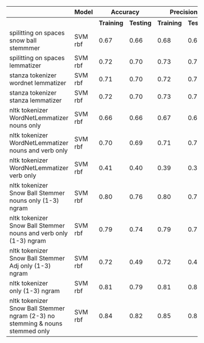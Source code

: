 <table>
  <tr>
    <th></th>
    <th>Model</th>
    <th colspan="2">Accuracy</th>
    <th colspan="2">Precision</th>
    <th colspan="2">Recall</th>
    <th colspan="2">F1 Score</th>
  </tr>
  <tr>
    <th></th>
    <th></th>
    <th>Training</th>
    <th>Testing</th>
    <th>Training</th>
    <th>Testing</th>
    <th>Training</th>
    <th>Testing</th>
    <th>Training</th>
    <th>Testing</th>
  </tr>
  <tr>
    <td>spilitting on spaces<br>snow ball stemmmer</td>
    <td>SVM rbf</td>
    <td>0.67</td>
    <td>0.66</td>
    <td>0.68</td>
    <td>0.67</td>
    <td>0.66</td>
    <td>0.66</td>
    <td>0.67</td>
    <td>0.66</td>
  </tr>
  <tr>
    <td>spilitting on spaces<br>lemmatizer</td>
    <td>SVM rbf</td>
    <td>0.72</td>
    <td>0.70</td>
    <td>0.73</td>
    <td>0.71</td>
    <td>0.71</td>
    <td>0.70</td>
    <td>0.72</td>
    <td>0.70</td>
  </tr>
  <tr>
    <td>stanza tokenizer<br>wordnet lemmatizer</td>
    <td>SVM rbf</td>
    <td>0.71</td>
    <td>0.70</td>
    <td>0.72</td>
    <td>0.71</td>
    <td>0.71</td>
    <td>0.70</td>
    <td>0.71</td>
    <td>0.69</td>
  </tr>
  <tr>
    <td>stanza tokenizer<br>stanza lemmatizer</td>
    <td>SVM rbf</td>
    <td>0.72</td>
    <td>0.70</td>
    <td>0.73</td>
    <td>0.72</td>
    <td>0.71</td>
    <td>0.70</td>
    <td>0.72</td>
    <td>0.69</td>
  </tr>
  <tr>
    <td>nltk tokenizer<br>WordNetLemmatizer<br>nouns only</td>
    <td>SVM rbf</td>
    <td>0.66</td>
    <td>0.66</td>
    <td>0.67</td>
    <td>0.66</td>
    <td>0.66</td>
    <td>0.66</td>
    <td>0.66</td>
    <td>0.65</td>
  </tr>
  <tr>
    <td>nltk tokenizer<br>WordNetLemmatizer<br>nouns and verb only</td>
    <td>SVM rbf</td>
    <td>0.70</td>
    <td>0.69</td>
    <td>0.71</td>
    <td>0.70</td>
    <td>0.69</td>
    <td>0.69</td>
    <td>0.70</td>
    <td>0.69</td>
  </tr>
  <tr>
    <td>nltk tokenizer<br>WordNetLemmatizer<br>verb only</td>
    <td>SVM rbf</td>
    <td>0.41</td>
    <td>0.40</td>
    <td>0.39</td>
    <td>0.38</td>
    <td>0.40</td>
    <td>0.40</td>
    <td>0.39</td>
    <td>0.38</td>
  </tr>
  <tr>
    <td>nltk tokenizer<br>Snow Ball Stemmer<br>nouns only (1-3) ngram</td>
    <td>SVM rbf</td>
    <td>0.80</td>
    <td>0.76</td>
    <td>0.80</td>
    <td>0.78</td>
    <td>0.80</td>
    <td>0.76</td>
    <td>0.79</td>
    <td>0.75</td>
  </tr>
  <tr>
    <td>nltk tokenizer<br>Snow Ball Stemmer<br>nouns and verb only (1-3) ngram</td>
    <td>SVM rbf</td>
    <td>0.79</td>
    <td>0.74</td>
    <td>0.79</td>
    <td>0.75</td>
    <td>0.79</td>
    <td>0.74</td>
    <td>0.77</td>
    <td>0.73</td>
  </tr>
  <tr>
    <td>nltk tokenizer<br>Snow Ball Stemmer<br>Adj only (1-3) ngram</td>
    <td>SVM rbf</td>
    <td>0.72</td>
    <td>0.49</td>
    <td>0.72</td>
    <td>0.46</td>
    <td>0.72</td>
    <td>0.49</td>
    <td>0.71</td>
    <td>0.46</td>
  </tr>
  <tr>
    <td>nltk tokenizer<br>only (1-3) ngram</td>
    <td>SVM rbf</td>
    <td>0.81</td>
    <td>0.79</td>
    <td>0.81</td>
    <td>0.81</td>
    <td>0.81</td>
    <td>0.79</td>
    <td>0.79</td>
    <td>0.78</td>
  </tr>
  <tr>
    <td>nltk tokenizer<br>Snow Ball Stemmer<br>ngram (2-3) no stemming & nouns stemmed only</td>
    <td>SVM rbf</td>
    <td>0.84</td>
    <td>0.82</td>
    <td>0.85</td>
    <td>0.83</td>
    <td>0.84</td>
    <td>0.82</td>
    <td>0.83</td>
    <td>0.81</td>
  </tr>
</table>
